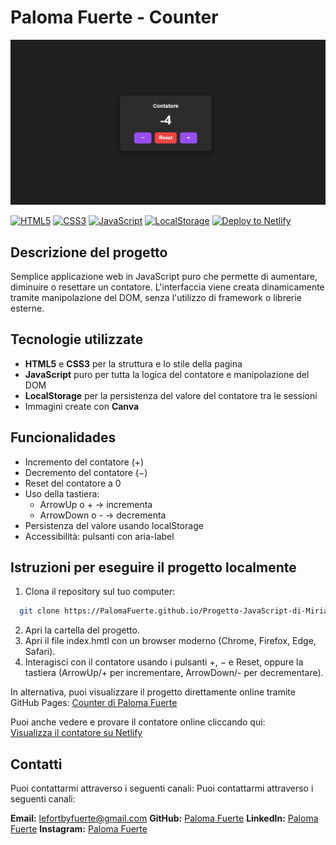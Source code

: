 # Paloma Fuerte - Counter

![Homepage Screenshot](assets/img/miniatura.png)

[![HTML5](https://img.shields.io/badge/HTML5-%23E34F26?style=flat&logo=html5&logoColor=white)](https://developer.mozilla.org/en-US/docs/Web/HTML)
[![CSS3](https://img.shields.io/badge/CSS3-%231572B6?style=flat&logo=css3&logoColor=white)](https://developer.mozilla.org/en-US/docs/Web/CSS)
[![JavaScript](https://img.shields.io/badge/JavaScript-%23F7DF1E?style=flat&logo=javascript&logoColor=black)](https://developer.mozilla.org/en-US/docs/Web/JavaScript)
[![LocalStorage](https://img.shields.io/badge/LocalStorage-%2300A1F1?style=flat&logo=html5&logoColor=white)](https://developer.mozilla.org/en-US/docs/Web/API/Window/localStorage)
[![Deploy to Netlify](https://img.shields.io/badge/Deploy%20to-Netlify-00C7B7?style=flat&logo=netlify&logoColor=white)](https://progetto-javascript-di-paloma-fuerte.netlify.app)

## Descrizione del progetto

Semplice applicazione web in JavaScript puro che permette di aumentare, diminuire o resettare un contatore. L'interfaccia viene creata dinamicamente tramite manipolazione del DOM, senza l'utilizzo di framework o librerie esterne.

## Tecnologie utilizzate

- **HTML5** e **CSS3** per la struttura e lo stile della pagina
- **JavaScript** puro per tutta la logica del contatore e manipolazione del DOM
- **LocalStorage** per la persistenza del valore del contatore tra le sessioni
- Immagini create con **Canva**

## Funcionalidades

- Incremento del contatore (+)
- Decremento del contatore (−)
- Reset del contatore a 0
- Uso della tastiera:
  - ArrowUp o + → incrementa
  - ArrowDown o - → decrementa
- Persistenza del valore usando localStorage
- Accessibilità: pulsanti con aria-label

## Istruzioni per eseguire il progetto localmente

1. Clona il repository sul tuo computer:

```bash
  git clone https://PalomaFuerte.github.io/Progetto-JavaScript-di-Miriam-Paloma-Fuerte-Contreras/.git
```

2. Apri la cartella del progetto.
3. Apri il file index.hmtl con un browser moderno (Chrome, Firefox, Edge, Safari).
4. Interagisci con il contatore usando i pulsanti +, − e Reset, oppure la tastiera (ArrowUp/+ per incrementare, ArrowDown/- per decrementare).

In alternativa, puoi visualizzare il progetto direttamente online tramite GitHub Pages:
[Counter di Paloma Fuerte](https://PalomaFuerte.github.io/Progetto-JavaScript-di-Miriam-Paloma-Fuerte-Contreras/)

Puoi anche vedere e provare il contatore online cliccando qui:  
[Visualizza il contatore su Netlify](progetto-javascript-di-paloma-fuerte.netlify.app)

## Contatti

Puoi contattarmi attraverso i seguenti canali:
Puoi contattarmi attraverso i seguenti canali:

**Email:** lefortbyfuerte@gmail.com
**GitHub:** [Paloma Fuerte](https://github.com/PalomaFuerte)
**LinkedIn:** [Paloma Fuerte](https://www.linkedin.com/in/paloma-fuerte-073160242/)
**Instagram:** [Paloma Fuerte](https://www.instagram.com/fuertepaloma)
